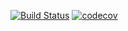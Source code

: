[![Build Status](https://travis-ci.com/trinnawat/try-pytest.svg?branch=main)](https://travis-ci.com/trinnawat/try-pytest)
[![codecov](https://codecov.io/gh/trinnawat/try-pytest/branch/main/graph/badge.svg)](https://codecov.io/gh/trinnawat/try-pytest)
